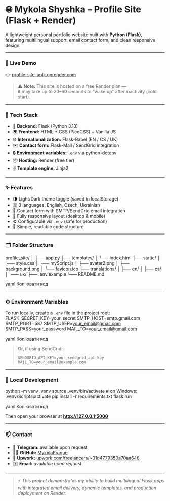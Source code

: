 # 🌐 Mykola Shyshka – Profile Site (Flask + Render)

A lightweight personal portfolio website built with **Python (Flask)**,  
featuring multilingual support, email contact form, and clean responsive design.

---

### 🚀 Live Demo  
👉 [profile-site-uplk.onrender.com](https://profile-site-eu.onrender.com/)

> ⚠️ **Note:** This site is hosted on a free Render plan —  
> it may take up to 30–60 seconds to “wake up” after inactivity (cold start).

---

### 🧩 Tech Stack
- 🐍 **Backend:** Flask (Python 3.13)  
- 🌍 **Frontend:** HTML + CSS (PicoCSS) + Vanilla JS  
- 🌐 **Internationalization:** Flask-Babel (EN / CS / UK)  
- ✉️ **Contact form:** Flask-Mail / SendGrid integration  
- 🔒 **Environment variables:** `.env` via python-dotenv  
- 📦 **Hosting:** Render (free tier)  
- 🗄️ **Template engine:** Jinja2  

---

### ✨ Features
- 🌗 Light/Dark theme toggle (saved in localStorage)  
- 🈳 3 languages: English, Czech, Ukrainian  
- 💬 Contact form with SMTP/SendGrid email integration  
- 📱 Fully responsive layout (desktop & mobile)  
- ⚙️ Configurable via `.env` (safe for production)  
- 🧠 Simple, readable code structure  

---

### 🗂️ Folder Structure
profile_site/
│
├── app.py
├── templates/
│ └── index.html
├── static/
│ ├── style.css
│ ├── myScript.js
│ ├── avatar2.png
│ ├── background.png
│ └── favicon.ico
├── translations/
│ ├── en/
│ ├── cs/
│ └── uk/
├── .env.example
└── README.md

yaml
Копіювати код

---

### ⚙️ Environment Variables
To run locally, create a `.env` file in the project root:
FLASK_SECRET_KEY=your_secret
SMTP_HOST=smtp.gmail.com
SMTP_PORT=587
SMTP_USER=your_email@gmail.com
SMTP_PASS=your_password
MAIL_TO=your_email@gmail.com

yaml
Копіювати код

> Or, if using SendGrid:
> ```
> SENDGRID_API_KEY=your_sendgrid_api_key
> MAIL_TO=your_email@example.com
> ```

---

### 🧭 Local Development
python -m venv .venv
source .venv/bin/activate # on Windows: .venv\Scripts\activate
pip install -r requirements.txt
flask run

yaml
Копіювати код

Then open your browser at **http://127.0.0.1:5000**

---

### 📫 Contact
- 💬 **Telegram:** available upon request  
- 🧑‍💻 **GitHub:** [MykolaPrague](https://github.com/MykolaPrague)  
- 🧰 **Upwork:** [upwork.com/freelancers/~01d4779350a70aa648](https://www.upwork.com/freelancers/~01d4779350a70aa648)  
- ✉️ **Email:** *available upon request*

---

> ⚡ *This project demonstrates my ability to build multilingual Flask apps  
> with integrated email delivery, dynamic templates, and production deployment on Render.*
